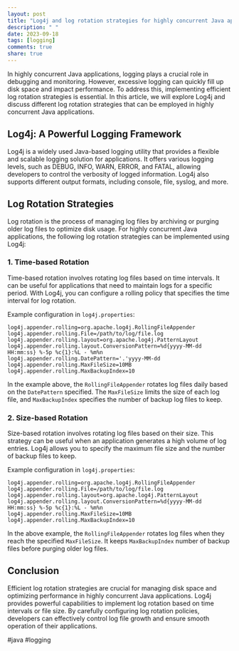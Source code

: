 ```yaml
---
layout: post
title: "Log4j and log rotation strategies for highly concurrent Java applications"
description: " "
date: 2023-09-18
tags: [logging]
comments: true
share: true
---
```


In highly concurrent Java applications, logging plays a crucial role in debugging and monitoring. However, excessive logging can quickly fill up disk space and impact performance. To address this, implementing efficient log rotation strategies is essential. In this article, we will explore Log4j and discuss different log rotation strategies that can be employed in highly concurrent Java applications.

## Log4j: A Powerful Logging Framework

Log4j is a widely used Java-based logging utility that provides a flexible and scalable logging solution for applications. It offers various logging levels, such as DEBUG, INFO, WARN, ERROR, and FATAL, allowing developers to control the verbosity of logged information. Log4j also supports different output formats, including console, file, syslog, and more.

## Log Rotation Strategies

Log rotation is the process of managing log files by archiving or purging older log files to optimize disk usage. For highly concurrent Java applications, the following log rotation strategies can be implemented using Log4j:

### 1. Time-based Rotation

Time-based rotation involves rotating log files based on time intervals. It can be useful for applications that need to maintain logs for a specific period. With Log4j, you can configure a rolling policy that specifies the time interval for log rotation.

Example configuration in `log4j.properties`:

```properties
log4j.appender.rolling=org.apache.log4j.RollingFileAppender
log4j.appender.rolling.File=/path/to/log/file.log
log4j.appender.rolling.layout=org.apache.log4j.PatternLayout
log4j.appender.rolling.layout.ConversionPattern=%d{yyyy-MM-dd HH:mm:ss} %-5p %c{1}:%L - %m%n
log4j.appender.rolling.DatePattern='.'yyyy-MM-dd
log4j.appender.rolling.MaxFileSize=10MB
log4j.appender.rolling.MaxBackupIndex=10
```

In the example above, the `RollingFileAppender` rotates log files daily based on the `DatePattern` specified. The `MaxFileSize` limits the size of each log file, and `MaxBackupIndex` specifies the number of backup log files to keep.

### 2. Size-based Rotation

Size-based rotation involves rotating log files based on their size. This strategy can be useful when an application generates a high volume of log entries. Log4j allows you to specify the maximum file size and the number of backup files to keep.

Example configuration in `log4j.properties`:

```properties
log4j.appender.rolling=org.apache.log4j.RollingFileAppender
log4j.appender.rolling.File=/path/to/log/file.log
log4j.appender.rolling.layout=org.apache.log4j.PatternLayout
log4j.appender.rolling.layout.ConversionPattern=%d{yyyy-MM-dd HH:mm:ss} %-5p %c{1}:%L - %m%n
log4j.appender.rolling.MaxFileSize=10MB
log4j.appender.rolling.MaxBackupIndex=10
```

In the above example, the `RollingFileAppender` rotates log files when they reach the specified `MaxFileSize`. It keeps `MaxBackupIndex` number of backup files before purging older log files.

## Conclusion

Efficient log rotation strategies are crucial for managing disk space and optimizing performance in highly concurrent Java applications. Log4j provides powerful capabilities to implement log rotation based on time intervals or file size. By carefully configuring log rotation policies, developers can effectively control log file growth and ensure smooth operation of their applications.

#java #logging
